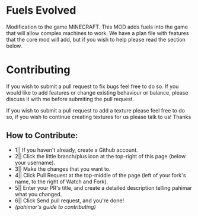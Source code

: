 Fuels Evolved  
=============
Modification to the game MINECRAFT. This MOD adds fuels into the game that will allow complex machines to work. We have a plan file with features that the core mod will add, but if you wish to help please read the section below.

Contributing
============

If you wish to submit a pull request to fix bugs feel free to do so. If you would like to add features or change existing behaviour or balance, please discuss it with me before submiting the pull request.


If you wish to submit a pull request to add a texture please feel free to do so, if you wish to continue creating textures for us please talk to us! Thanks

How to Contribute:
------------------
- 1|| If you haven't already, create a Github account.
- 2|| Click the little branch/plus icon at the top-right of this page (below your username).
- 3|| Make the changes that you want to.
- 4|| Click Pull Request at the top-middle of the page (left of your fork's name, to the right of Watch and Fork).
- 5|| Enter your PR's title, and create a detailed description telling pahimar what you changed.
- 6|| Click Send pull request, and you're done!
- *(pahimar's guide to contributing)*
